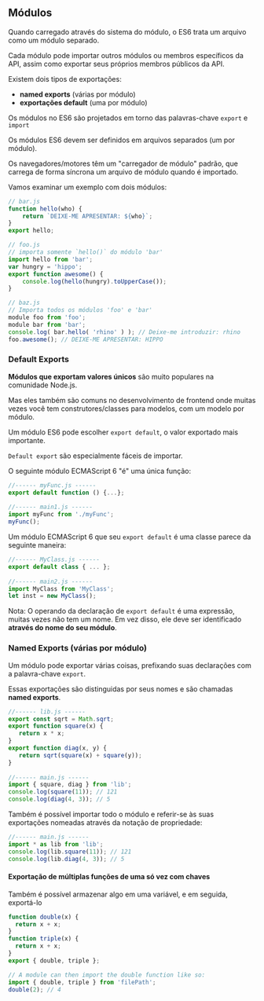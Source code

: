 ## Módulos
Quando carregado através do sistema do módulo, o ES6 trata um arquivo como um módulo separado.

Cada módulo pode importar outros módulos ou membros específicos da API, assim como exportar seus próprios membros públicos da API.

Existem dois tipos de exportações:
- **named exports** (várias por módulo)
- **exportações default** (uma por módulo)

Os módulos no ES6 são projetados em torno das palavras-chave `export` e` import`

Os módulos ES6 devem ser definidos em arquivos separados (um por módulo).

Os navegadores/motores têm um "carregador de módulo" padrão, que carrega de forma síncrona um arquivo de módulo quando é importado.

Vamos examinar um exemplo com dois módulos:

```js
// bar.js
function hello(who) { 
	return `DEIXE-ME APRESENTAR: ${who}`; 
}
export hello; 

// foo.js 
// importa somente `hello()` do módulo 'bar'
import hello from 'bar'; 
var hungry = 'hippo'; 
export function awesome() { 
	console.log(hello(hungry).toUpperCase()); 
}

// baz.js
// Importa todos os módulos 'foo' e 'bar' 
module foo from 'foo'; 
module bar from 'bar'; 
console.log( bar.hello( 'rhino' ) ); // Deixe-me introduzir: rhino
foo.awesome(); // DEIXE-ME APRESENTAR: HIPPO
```

### Default Exports
**Módulos que exportam valores únicos** são muito populares na comunidade Node.js.

Mas eles também são comuns no desenvolvimento de frontend onde muitas vezes você tem construtores/classes para modelos, com um modelo por módulo.

Um módulo ES6 pode escolher `export default`, o valor exportado mais importante.

`Default export` são especialmente fáceis de importar.

O seguinte módulo ECMAScript 6 "é" uma única função:

```js
//------ myFunc.js ------
export default function () {...};
    
//------ main1.js ------
import myFunc from './myFunc';
myFunc();
```

Um módulo ECMAScript 6 que seu `export default` é uma classe parece da seguinte maneira:

```js
//------ MyClass.js ------
export default class { ... };
    
//------ main2.js ------
import MyClass from 'MyClass';
let inst = new MyClass();
```

Nota: O operando da declaração de `export default` é uma expressão, muitas vezes não tem um nome. Em vez disso, ele deve ser identificado **através do nome do seu módulo**.

### Named Exports (várias por módulo)
Um módulo pode exportar várias coisas, prefixando suas declarações com a palavra-chave `export`.

Essas exportações são distinguidas por seus nomes e são chamadas **named exports**.

```js
//------ lib.js ------
export const sqrt = Math.sqrt;
export function square(x) {
   return x * x;
}
export function diag(x, y) {
   return sqrt(square(x) + square(y));
}
  
//------ main.js ------
import { square, diag } from 'lib';
console.log(square(11)); // 121
console.log(diag(4, 3)); // 5
```

Também é possível importar todo o módulo e referir-se às suas exportações nomeadas através da notação de propriedade:

```js
//------ main.js ------
import * as lib from 'lib';
console.log(lib.square(11)); // 121
console.log(lib.diag(4, 3)); // 5
```

#### Exportação de múltiplas funções de uma só vez com chaves
Também é possível armazenar algo em uma variável, e em seguida, exportá-lo

```js
function double(x) {
  return x + x;
}
function triple(x) {
  return x + x;
}
export { double, triple };

// A module can then import the double function like so:
import { double, triple } from 'filePath';
double(2); // 4
```